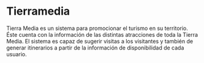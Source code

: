 # Tierramedia
Tierra Media es un sistema para promocionar el turismo en su territorio. Éste cuenta con la información de las distintas atracciones de toda la Tierra Media.
El sistema es capaz de sugerir visitas a los visitantes y también de generar itinerarios a partir de la información de disponibilidad de cada usuario.

